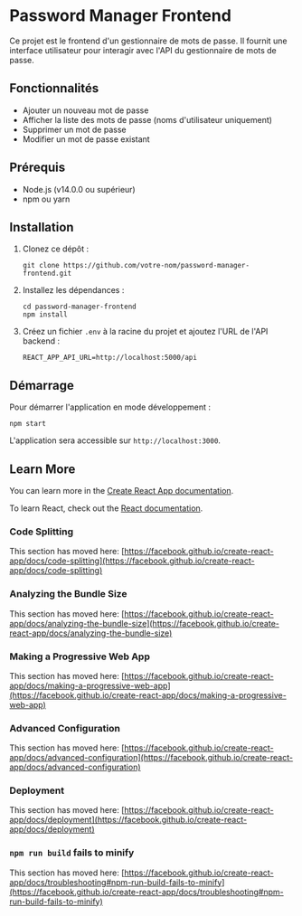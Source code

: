# Password Manager Frontend

Ce projet est le frontend d'un gestionnaire de mots de passe. Il fournit une interface utilisateur pour interagir avec l'API du gestionnaire de mots de passe.

## Fonctionnalités

- Ajouter un nouveau mot de passe
- Afficher la liste des mots de passe (noms d'utilisateur uniquement)
- Supprimer un mot de passe
- Modifier un mot de passe existant

## Prérequis

- Node.js (v14.0.0 ou supérieur)
- npm ou yarn

## Installation

1. Clonez ce dépôt :
   ```
   git clone https://github.com/votre-nom/password-manager-frontend.git
   ```

2. Installez les dépendances :
   ```
   cd password-manager-frontend
   npm install
   ```

3. Créez un fichier `.env` à la racine du projet et ajoutez l'URL de l'API backend :
   ```
   REACT_APP_API_URL=http://localhost:5000/api
   ```

## Démarrage

Pour démarrer l'application en mode développement :

```
npm start
```

L'application sera accessible sur `http://localhost:3000`.

## Learn More

You can learn more in the [Create React App documentation](https://facebook.github.io/create-react-app/docs/getting-started).

To learn React, check out the [React documentation](https://reactjs.org/).

### Code Splitting

This section has moved here: [https://facebook.github.io/create-react-app/docs/code-splitting](https://facebook.github.io/create-react-app/docs/code-splitting)

### Analyzing the Bundle Size

This section has moved here: [https://facebook.github.io/create-react-app/docs/analyzing-the-bundle-size](https://facebook.github.io/create-react-app/docs/analyzing-the-bundle-size)

### Making a Progressive Web App

This section has moved here: [https://facebook.github.io/create-react-app/docs/making-a-progressive-web-app](https://facebook.github.io/create-react-app/docs/making-a-progressive-web-app)

### Advanced Configuration

This section has moved here: [https://facebook.github.io/create-react-app/docs/advanced-configuration](https://facebook.github.io/create-react-app/docs/advanced-configuration)

### Deployment

This section has moved here: [https://facebook.github.io/create-react-app/docs/deployment](https://facebook.github.io/create-react-app/docs/deployment)

### `npm run build` fails to minify

This section has moved here: [https://facebook.github.io/create-react-app/docs/troubleshooting#npm-run-build-fails-to-minify](https://facebook.github.io/create-react-app/docs/troubleshooting#npm-run-build-fails-to-minify)
